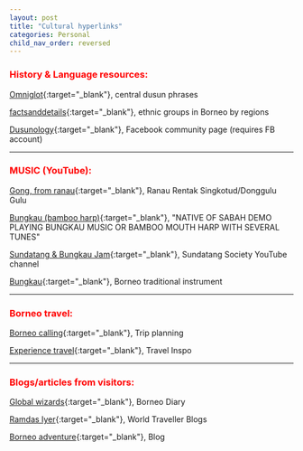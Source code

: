 ```yaml
---
layout: post
title: "Cultural hyperlinks"
categories: Personal
child_nav_order: reversed
---
```


### <span style="color: red; font-weight: bold;">History & Language resources:</span>

[Omniglot](https://omniglot.com/language/phrases/centraldusun.htm){:target="_blank"}, central dusun phrases 

[factsanddetails](https://factsanddetails.com/indonesia/Minorities_and_Regions/sub6_3f/entry-4015.html){:target="_blank"}, ethnic groups in Borneo by regions

[Dusunology](https://www.facebook.com/sundayak777northborneo){:target="_blank"}, Facebook community page (requires FB account)

______________________________________________________________________________________________________

### <span style="color: red; font-weight: bold;">MUSIC (YouTube):</span> 
[Gong, from ranau](https://www.youtube.com/watch?v=WRpJagNQeuo){:target="_blank"}, Ranau Rentak Singkotud/Donggulu Gulu

[Bungkau (bamboo harp)](https://www.youtube.com/watch?v=xXzO2KB3_F0){:target="_blank"}, "NATIVE OF SABAH DEMO PLAYING BUNGKAU MUSIC OR BAMBOO MOUTH HARP WITH SEVERAL TUNES"

[Sundatang & Bungkau Jam](https://www.youtube.com/watch?v=MvIztv26ZKs){:target="_blank"}, Sundatang Society YouTube channel

[Bungkau](https://www.youtube.com/watch?v=PjMs-J9vjk0&t=22s){:target="_blank"}, Borneo traditional instrument

______________________________________________________________________________________________________


### <span style="color: red; font-weight: bold;">Borneo travel:</span> 

[Borneo calling](https://borneocalling.com/){:target="_blank"}, Trip planning

[Experience travel](https://www.experiencetravelgroup.com/blog/borneo/){:target="_blank"}, Travel Inspo

______________________________________________________________________________________________________

### <span style="color: red; font-weight: bold;">Blogs/articles from visitors:</span> 

[Global wizards](https://theglobalwizards.com/travel-diary-7-we-discover-magical-borneo/){:target="_blank"}, Borneo Diary

[Ramdas Iyer](https://ramdasiyer.travellerspoint.com/132/){:target="_blank"}, World Traveller Blogs

[Borneo adventure](https://borneoadventure.com/blog/){:target="_blank"}, Blog



[Omniglot]: https://omniglot.com/language/phrases/centraldusun.htm
[factsanddetails]: https://factsanddetails.com/indonesia/Minorities_and_Regions/sub6_3f/entry-4015.html
[Dusunology]: https://www.facebook.com/sundayak777northborneo



[Gong, from ranau]: https://www.youtube.com/watch?v=WRpJagNQeuo
[Bungkau (bamboo harp)]:  https://www.youtube.com/watch?v=xXzO2KB3_F0
[Bungkau example 2]: https://www.youtube.com/watch?v=W27fL_lbLR8&t=23s
[Sundatang & Bungkau Jam]: https://www.youtube.com/watch?v=MvIztv26ZKs
[Bungkau]: https://www.youtube.com/watch?v=PjMs-J9vjk0&t=22s

[Experience travel]: https://www.experiencetravelgroup.com/blog/borneo/
[Borneo calling]: https://borneocalling.com/


[Global wizards]: https://theglobalwizards.com/travel-diary-7-we-discover-magical-borneo/
[Ramdas Iyer]: https://ramdasiyer.travellerspoint.com/132/
[Borneo adventure]: https://borneoadventure.com/blog/
